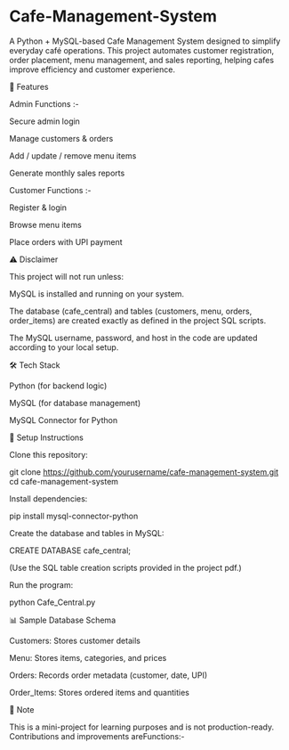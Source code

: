 # Cafe-Management-System
A Python + MySQL-based Cafe Management System designed to simplify everyday café operations. This project automates customer registration, order placement, menu management, and sales reporting, helping cafes improve efficiency and customer experience.

🚀 Features

Admin Functions :-

Secure admin login

Manage customers & orders

Add / update / remove menu items

Generate monthly sales reports

Customer Functions :-

Register & login

Browse menu items

Place orders with UPI payment

⚠️ Disclaimer

This project will not run unless:

MySQL is installed and running on your system.

The database (cafe_central) and tables (customers, menu, orders, order_items) are created exactly as defined in the project SQL scripts.

The MySQL username, password, and host in the code are updated according to your local setup.

🛠️ Tech Stack

Python (for backend logic)

MySQL (for database management)

MySQL Connector for Python


📂 Setup Instructions

Clone this repository:

git clone https://github.com/yourusername/cafe-management-system.git
cd cafe-management-system


Install dependencies:

pip install mysql-connector-python


Create the database and tables in MySQL:

CREATE DATABASE cafe_central;


(Use the SQL table creation scripts provided in the project pdf.)

Run the program:

python Cafe_Central.py

📊 Sample Database Schema

Customers: Stores customer details

Menu: Stores items, categories, and prices

Orders: Records order metadata (customer, date, UPI)

Order_Items: Stores ordered items and quantities

📌 Note

This is a mini-project for learning purposes and is not production-ready. Contributions and improvements areFunctions:-
